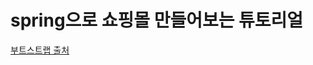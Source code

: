 # spring으로 쇼핑몰 만들어보는 튜토리얼

[부트스트랩 출처](https://github.com/startbootstrap/startbootstrap-shop-homepage)